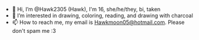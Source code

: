 - 👋 Hi, I’m @Hawk2305 (Hawk), I'm 16, she/he/they, bi, taken
- 👀 I’m interested in drawing, coloring, reading, and drawing with charcoal 
- 📫 How to reach me, my email is Hawkmoon05@hotmail.com. Please don't spam me :3

<!---
Hawk2305/Hawk2305 is a ✨ special ✨ repository because its `README.md` (this file) appears on your GitHub profile.
You can click the Preview link to take a look at your changes.
--->
